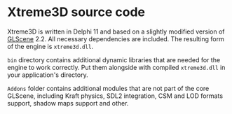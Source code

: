Xtreme3D source code
====================
Xtreme3D is written in Delphi 11 and based on a slightly modified version of [GLScene](https://github.com/GLScene/GLScene) 2.2. All necessary dependencies are included. The resulting form of the engine is `xtreme3d.dll`.

`bin` directory contains additional dynamic libraries that are needed for the engine to work correctly. Put them alongside with compiled `xtreme3d.dll` in your application's directory.

`Addons` folder contains additional modules that are not part of the core GLScene, including Kraft physics, SDL2 integration, CSM and LOD formats support, shadow maps support and other.

